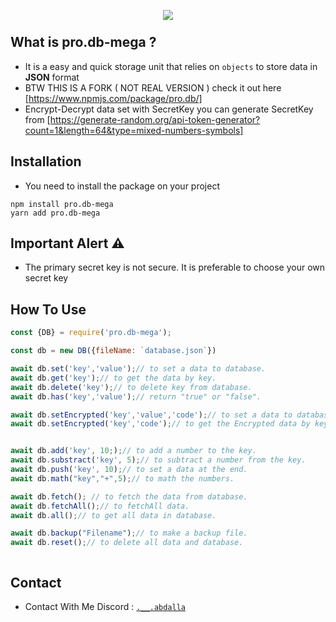 <div  align="center">
<p>
<img style="margin-bottom:-6px" src="https://i.ibb.co/gttdg4C/68747470733a2f2f6d656469612e646973636f72646170702e6e65742f6174746163686d656e74732f393135393539393731.png"/>
<a href="https://www.npmjs.com/package/pro.db-mega/" alt="pro.db-fork" /></a>
</p>
</p>
</div>

## What is pro.db-mega ?
- It is a easy and quick storage unit that relies on `objects` to store data in **JSON** format
- BTW THIS IS A FORK ( NOT REAL VERSION ) check it out here [https://www.npmjs.com/package/pro.db/]
- Encrypt-Decrypt data set with SecretKey you can generate SecretKey from [https://generate-random.org/api-token-generator?count=1&length=64&type=mixed-numbers-symbols]

## Installation
- You need to install the package on your project
```sh-session
npm install pro.db-mega
yarn add pro.db-mega
```
## Important Alert ⚠

- The primary secret key is not secure. It is preferable to choose your own secret key

## How To Use
```js
const {DB} = require('pro.db-mega');

const db = new DB({fileName: `database.json`})

await db.set('key','value');// to set a data to database.
await db.get('key');// to get the data by key.
await db.delete('key');// to delete key from database.
await db.has('key','value');// return "true" or "false".

await db.setEncrypted('key','value','code');// to set a data to database. but its Encrypted 
await db.setEncrypted('key','code');// to get the Encrypted data by key.


await db.add('key', 10;);// to add a number to the key.
await db.substract('key', 5);// to subtract a number from the key.
await db.push('key', 10);// to set a data at the end.
await db.math("key","+",5);// to math the numbers.

await db.fetch(); // to fetch the data from database. 
await db.fetchAll();// to fetchAll data.
await db.all();// to get all data in database.

await db.backup("Filename");// to make a backup file.
await db.reset();// to delete all data and database.



```
## Contact

- Contact With Me Discord : [`.__.abdalla`](https://www.npmjs.com/package/pro.db-mega)
